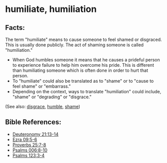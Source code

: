 # humiliate, humiliation #

## Facts: ##

The term "humiliate" means to cause someone to feel shamed or disgraced. This is usually done publicly. The act of shaming someone is called "humiliation." 

* When God humbles someone it means that he causes a prideful person to experience failure to help him overcome his pride. This is different than humiliating someone which is often done in order to hurt that person.
* To "humiliate" could also be translated as to "shame" or to "cause to feel shame" or "embarrass."
* Depending on the context, ways to translate "humiliation" could include, "shame" or "degrading" or "disgrace."

(See also: [disgrace](../other/disgrace.md), [humble](../other/humble.md), [shame](../other/shame.md))

## Bible References: ##

* [Deuteronomy 21:13-14](https://door43.org/en/bible/notes/deu/21/13)
* [Ezra 09:5-6](https://door43.org/en/bible/notes/ezr/09/05)
* [Proverbs 25:7-8](https://door43.org/en/bible/notes/pro/25/07)
* [Psalms 006:8-10](https://door43.org/en/bible/notes/psa/006/008)
* [Psalms 123:3-4](https://door43.org/en/bible/notes/psa/123/003)

